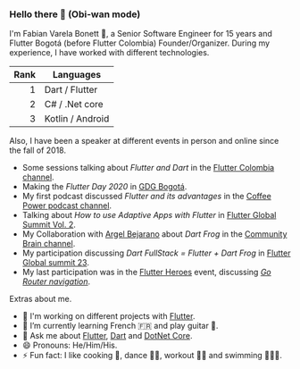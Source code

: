 ### Hello there 👋 (Obi-wan mode)

I'm Fabian Varela Bonett 💙, a Senior Software Engineer for 15 years and Flutter Bogotá (before Flutter Colombia) Founder/Organizer. During my experience, I have worked with different technologies.

| Rank |    Languages    |
|-----:|-----------------|
|     1| Dart / Flutter  |
|     2| C# / .Net core  |
|     3| Kotlin / Android|

Also, I have been a speaker at different events in person and online since the fall of 2018.

- Some sessions talking about *Flutter and Dart* in the [Flutter Colombia channel](https://www.youtube.com/c/FlutterColombia).
- Making the *Flutter Day 2020* in [GDG Bogotá](https://www.youtube.com/watch?v=Z7BV6NU7ZX8&ab_channel=GDGBogot%C3%A1).
- My first podcast discussed *Flutter and its advantages* in the [Coffee Power podcast channel](https://www.youtube.com/watch?v=dyEeLirPUyQ).
- Talking about *How to use Adaptive Apps with Flutter* in [Flutter Global Summit Vol. 2](https://www.youtube.com/watch?v=6oiK_NHGCkA&t=38110s).
- My Collaboration with [Argel Bejarano](https://github.com/Arkangel12) about *Dart Frog* in the [Community Brain channel](https://www.youtube.com/playlist?list=PLYZSbh8amjEmcyeHu5RFjakda3te7TeEc).
- My participation discussing *Dart FullStack = Flutter + Dart Frog* in [Flutter Global summit 23](https://www.youtube.com/watch?v=BafFTK-YClo&t=36600s).
- My last participation was in the [Flutter Heroes](https://flutterheroes.com/2023/speakers/) event, discussing [*Go Router navigation*](https://youtu.be/itGodUWFRzc).

Extras about me.

- 🔭 I'm working on different projects with [Flutter](https://flutter.dev).
- 🌱 I’m currently learning French 🇫🇷 and play guitar 🎸.
- 💬 Ask me about [Flutter](https://flutter.dev), [Dart](https://dart.dev) and [DotNet Core](https://dotnet.microsoft.com/en-us/).
- 😄 Pronouns: He/Him/His.
- ⚡ Fun fact: I like cooking 🥘, dance 🕺🏻, workout 💪🏻 and swimming 🏊🏻‍♂️.

<!--
**FabianVarela/FabianVarela** is a ✨ _particular_ ✨ repository because its `README.md` (this file) appears on your GitHub profile.

Here are some ideas to get you started:

- 🔭 I'm currently working on ...
- 🌱 I'm currently learning ...
- 👯 I'm looking to collaborate on ...
- 🤔 I'm looking for help with ...
- 💬 Ask me about ...
- 📫 How to reach me: ...
- 😄 Pronouns: ...
- ⚡ Fun fact: ...
-->
